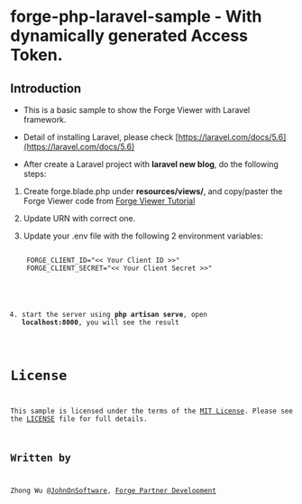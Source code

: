 # forge-php-laravel-sample - With dynamically generated Access Token.
## Introduction

- This is a basic sample to show the Forge Viewer with Laravel framework.

- Detail of installing Laravel, please check [https://laravel.com/docs/5.6](https://laravel.com/docs/5.6) 

- After create a Laravel project with  **laravel new blog**, do the following steps:

1. Create forge.blade.php under **resources/views/**, and copy/paster the Forge Viewer code from [Forge Viewer Tutorial](https://developer.autodesk.com/en/docs/viewer/v2/tutorials/basic-application/)

2. Update URN with correct one.

3. Update your .env file with the following 2 environment variables:
<pre><code>
    FORGE_CLIENT_ID="<< Your Client ID >>"
    FORGE_CLIENT_SECRET="<< Your Client Secret >>"
</pre>

4. start the server using **php artisan serve**, open **localhost:8000**, you will see the result 

# License

This sample is licensed under the terms of the [MIT License](http://opensource.org/licenses/MIT).
Please see the [LICENSE](LICENSE) file for full details.

## Written by

Zhong Wu [@JohnOnSoftware](https://twitter.com/JohnOnSoftware), [Forge Partner Development](http://forge.autodesk.com)
